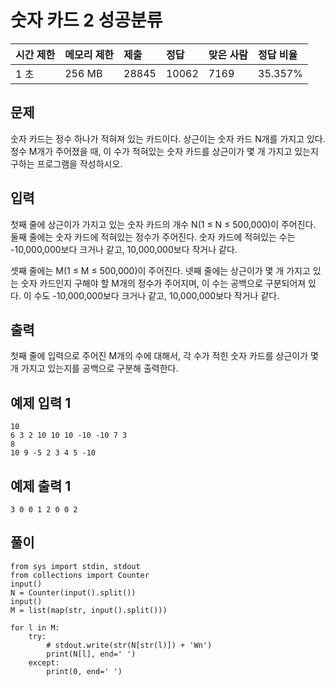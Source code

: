 # 숫자 카드 2 성공분류

| 시간 제한 | 메모리 제한 | 제출  | 정답  | 맞은 사람 | 정답 비율 |
| :-------- | :---------- | :---- | :---- | :-------- | :-------- |
| 1 초      | 256 MB      | 28845 | 10062 | 7169      | 35.357%   |

## 문제

숫자 카드는 정수 하나가 적혀져 있는 카드이다. 상근이는 숫자 카드 N개를 가지고 있다. 정수 M개가 주어졌을 때, 이 수가 적혀있는 숫자 카드를 상근이가 몇 개 가지고 있는지 구하는 프로그램을 작성하시오.

## 입력

첫째 줄에 상근이가 가지고 있는 숫자 카드의 개수 N(1 ≤ N ≤ 500,000)이 주어진다. 둘째 줄에는 숫자 카드에 적혀있는 정수가 주어진다. 숫자 카드에 적혀있는 수는 -10,000,000보다 크거나 같고, 10,000,000보다 작거나 같다.

셋째 줄에는 M(1 ≤ M ≤ 500,000)이 주어진다. 넷째 줄에는 상근이가 몇 개 가지고 있는 숫자 카드인지 구해야 할 M개의 정수가 주어지며, 이 수는 공백으로 구분되어져 있다. 이 수도 -10,000,000보다 크거나 같고, 10,000,000보다 작거나 같다.

## 출력

첫째 줄에 입력으로 주어진 M개의 수에 대해서, 각 수가 적힌 숫자 카드를 상근이가 몇 개 가지고 있는지를 공백으로 구분해 출력한다.

## 예제 입력 1 

```
10
6 3 2 10 10 10 -10 -10 7 3
8
10 9 -5 2 3 4 5 -10
```

## 예제 출력 1 

```
3 0 0 1 2 0 0 2
```

## 풀이

```{python}
from sys import stdin, stdout
from collections import Counter
input()
N = Counter(input().split())
input()
M = list(map(str, input().split()))

for l in M:
    try:
        # stdout.write(str(N[str(l)]) + 'Wn')
        print(N[l], end=' ')
    except: 
        print(0, end=' ')
```


